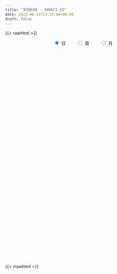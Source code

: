 ```yaml
---
title: "天阳科技 - 300872.SZ"
date: 2022-06-21T17:35:06+08:00
draft: false
---
```

{{< rawhtml >}}
    <div style="text-align: center">
        <label style="padding: 1rem;"><input style="margin-right: .5rem" type="radio" name="period" value="D" checked onclick="period_change(this)">日</label>
        <label style="padding: 1rem;"><input style="margin-right: .5rem" type="radio" name="period" value="W" onclick="period_change(this)">周</label>
        <label style="padding: 1rem;"><input style="margin-right: .5rem" type="radio" name="period" value="M" onclick="period_change(this)">月</label>
    </div>
    <div id="chart" style="height: 700px;"></div> 
    <script type="text/javascript">
        const D_v = [337942.56,335380.04,216283.7,198959.93,164599.02,160924.85,134610.54,100389.32,98686.9,88439.25,86651.36,85072.59,82890.24,101132.36,88492.05,89665.77,126403.32,208729.97,235064.06,156307.49,103666.28,85701.08,107928.19,147521.99,101050.12,87356.58,57408.36,54556.98,60740.74,152224.44,182907.57,177991.22,186211.7,131283.58,90125.43,138400.95,151630.38,200132.51,159627.87,94405.53,91688.31,97310.82,97468.03,100612.41,57926.89,46166.04,54892.51,70427.28,60078.79,96357.48,80187.1,60804.6,69588.84,33508.66,32862.52,37812.89,32261.29,36555.73,43830.42,41422.56,40938.6,37478.74,27200.36,33815.44,49823.61,49830.65,41641.66,35555.84,24935.1,29008.13,31383.78,42054.47,28152.39,31162.04,19473.79,16703.76,27844.1,32436.55,20865.41,19971.52,32731.73,30852.94,27247.31,20516.5,32440.71,32213.43,23415.31,28088.53,29751.3,28853.28,32647.11,41049.0,27983.21,32016.0,23388.36,32807.83,50345.0,61296.75,40777.84,41723.53,25661.01,29515.0,30780.61,26140.74,34333.6,25165.12,22654.11,24062.3,38814.29,36746.84,22643.31,25156.53,18420.72,26686.45,20611.31,18864.14,27782.57,20983.52,26593.84,21353.19,19050.18,39243.36,23099.86,24381.17,20572.78,20751.34,33672.27,27387.65,34920.15,36004.38,18547.27,19976.9,38058.34,21450.25,17389.94,24492.28,25336.44,41357.79,35375.52,86320.75,55701.71,106434.05,89545.83,89295.89,66168.71,67942.36,60160.11,72611.51,54358.66,51217.32,48054.41,25301.02,47279.9,75793.06,64687.59,83987.25,87781.67,62813.32,56616.05,62201.23,112273.6,69206.57,57007.09,60982.62,58362.07,33732.28,29317.89,27315.46,47279.62,46164.42,56095.42,42672.45,41001.07,42888.05,140196.91,153132.01,106808.73,78593.39,137877.74,130730.7,98816.12,79623.98,68862.73,47226.4,55106.06,74213.62,60495.04,45204.85,35535.26,56050.11,70309.32,61377.16,75995.65,88778.49,48667.18,61495.92,26940.2,37124.75,33481.3,34930.37,40334.43,34612.4,27694.77,30635.82,34765.05,28267.87,31907.02,25673.71,17420.42,21211.86,20348.99,84325.35,46590.44,36634.56,69292.33,57120.2,37726.22,30604.68,32878.07,27038.4,39878.36,30532.59,31203.62,27283.51,25262.89,21849.96,17380.63,19005.65,21126.25,23547.68,24605.88,19464.31,17217.46,25697.75,20864.31,15722.01,26575.85,26296.81,16015.26,28841.13,43653.41,28424.62,21362.34,16614.64,57107.54,21440.45,20209.34,27729.0,31008.07,23801.86,39433.93,31139.68,31120.74,29655.32,42847.72,33459.02,26253.15,29084.67,22417.65,26838.25,17752.83,16009.01,15346.97,21531.0,18411.78,16958.79,18158.88,12815.71,13514.0,13710.22,15489.29,13164.38,17758.82,18991.4,12081.87,21403.85,17150.86,15607.18,35251.68,18896.71,16803.62,18244.81,16166.0,25257.88,15022.37,14694.01,20216.64,19601.21,15158.13,17998.25,37369.68,27079.11,29440.77,42960.39,43937.09,28098.5,30293.86,26928.44,21098.17,25200.75,19956.75,105503.03,62902.5,43279.33,38936.83,127049.06,79248.93,81248.12,70571.15,51956.96,51716.64,40738.53,36537.66,34059.05,39222.34,37678.7,34036.59,131358.37,92936.59,61515.36,121863.44,132206.36,85052.86,67514.22,86291.35,76350.91,53231.26,64940.41,45313.06,52183.56,54702.01,150098.27,165570.73,145984.22,151955.49,115581.27,85475.16,76970.41,98973.26,129455.07,195478.49,191932.92,109446.8,113760.71,81194.38,98921.53,104367.92,63936.18,76724.6,54680.45,46198.98,53387.86,168824.23,114386.81,174445.54,99400.38,86443.92,78287.32,102659.88,112489.87,137740.15,104872.72,87534.12,149067.47,61636.57,168214.21,200604.26,119821.9,142705.13,108592.33,140639.53,158763.45,136815.51,117971.05,113731.6,89436.63,80679.55,81163.5,92495.37,64852.79,55602.05,72055.36,50403.92,68918.99,51670.68,38291.25,47641.0,37845.92,68111.51,40637.22,48443.41,52010.21,39390.83,42589.48,29292.55,36808.52,23777.16,43038.39,26298.37,21504.14,26875.94,34534.42,28733.53,53104.45,36918.65,42822.75,33316.29,39548.9,34878.67,34664.52,25026.39,31993.7,41940.84,25441.59,20803.16,28726.89,25742.1,34448.55,26893.07,31866.98,30258.61,44870.76,85626.76,50452.83,40796.17,31190.14,52739.11,62115.91,86453.3,71524.36,77446.03,62548.14,54216.61,50541.56,49478.07,80224.69,115046.01,75895.33,54086.58,45971.16,83831.38]
const D_histogram = [0.0,0.3554643875,-0.1501958718,-1.1610843841,-2.2326139206,-2.5922995562,-2.8984190562,-2.9811086877,-3.0102685549,-2.8034816856,-2.5100561012,-2.0564780055,-1.8311252719,-1.9300436771,-1.6654963187,-1.2029911435,-0.6953491667,0.1167764663,0.5472208216,0.9813807499,1.1944004468,1.1509018141,1.33812005,1.4413793101,1.3914190588,1.0610765878,0.8187835523,0.5818866445,0.6147348702,1.2455766404,1.5152407181,1.7828047846,1.9211966996,1.792132085,1.5944767203,1.6560330716,1.6981965859,1.5006769375,1.2268710333,0.9787105865,0.8071802945,0.7138068323,0.4008251898,-0.1466282405,-0.4131510374,-0.5122912711,-0.6226845611,-0.5236028889,-0.4676201589,-0.1897164984,-0.0063856284,-0.0846564491,-0.3187690466,-0.4129229656,-0.4466618427,-0.4965447824,-0.4774949922,-0.369839275,-0.3875843835,-0.3366104154,-0.2489368344,-0.2865171838,-0.3023401899,-0.3381072673,-0.2631139334,-0.1086279948,-0.0072567735,0.0274458925,0.0395401029,-0.0092090651,-0.0916026526,-0.1024875455,-0.1456055299,-0.2235651804,-0.2421853916,-0.2067684609,-0.2511865316,-0.1449079032,-0.0885390373,-0.048975025,-0.1093365559,-0.1650983661,-0.2695609326,-0.2682696713,-0.2173809778,-0.1171561366,-0.0535365935,0.0783765794,0.2319612479,0.3260935008,0.2713470081,0.0853325206,-0.0285354093,-0.1498613423,-0.1906644105,-0.2907428684,-0.1674325735,0.1064035397,0.250028749,0.3996678451,0.4696544098,0.4690226461,0.3911839711,0.2579315181,0.2348285488,0.2616575402,0.1831248561,0.1666973938,0.2777458752,0.2395157777,0.1487458906,0.1181709193,0.0341227978,-0.1384635171,-0.1791297281,-0.2124284607,-0.0940135617,0.0350035472,0.0987288285,0.1294520292,0.1701315654,0.1168902614,0.0787815583,0.1323860948,0.1644199201,0.1949195152,0.2122035582,0.2504471149,0.26670507,0.1834834162,0.1273699609,0.1004713071,0.0069111561,-0.0916334721,-0.120280827,-0.0861112698,-0.0499021406,0.0323878422,0.1104548673,0.2510921263,0.3317432094,0.5089346536,0.6876856681,0.7033139996,0.652568534,0.6009610354,0.4588896104,0.4732880964,0.4333156929,0.424828315,0.3040874065,0.195843894,0.136399335,0.1786312153,0.1932643636,0.1313175048,0.1781204086,0.1581235347,0.0892876082,0.1164133893,0.2466711665,0.2267721319,0.1049877012,-0.0936569682,-0.3592055265,-0.5396298617,-0.6560119156,-0.6627542509,-0.5727472971,-0.4223217865,-0.3819871289,-0.3889247098,-0.4472158553,-0.3727988939,0.1123210606,0.3901093753,0.6092869971,0.6518530795,0.7925182018,0.9637916886,1.0065049894,0.9468753566,0.7959871471,0.6501549675,0.5168456217,0.2995546205,0.0588406748,-0.1387592643,-0.2941941672,-0.3888550942,-0.3719287853,-0.4650671747,-0.3353464005,-0.3004449116,-0.3490934916,-0.5386611785,-0.6228705438,-0.603938657,-0.5352920133,-0.5004049653,-0.4037649509,-0.4225366507,-0.3923600557,-0.298367895,-0.3115761246,-0.2642139655,-0.3396740485,-0.3999566061,-0.3892185939,-0.3802289555,-0.3540708511,-0.0918016068,0.0094423894,0.1007946535,0.2696349561,0.3122900706,0.3054539385,0.2359891665,0.2516271288,0.2247624167,0.2480968854,0.1926165051,0.0614879169,-0.0930908994,-0.1953401636,-0.3100391143,-0.3249900281,-0.2835544549,-0.2025591774,-0.1567124209,-0.1036716045,-0.1131217299,-0.1539668055,-0.0779804457,-0.0372329716,-0.0136037939,0.050418777,0.0284362087,0.0263869728,-0.0748020651,-0.0360966201,-0.0654553251,-0.1485506357,-0.1546951173,-0.1215062742,-0.0734232382,-0.0234634695,-0.0406250905,-0.0165400785,-0.0131378953,0.051818954,0.0969506334,0.1277076097,0.1603149303,0.2003035875,0.2391750363,0.2122220961,0.1953568792,0.1399427551,0.0929471669,0.0483744819,0.0100994507,-0.0133104384,-0.0842196963,-0.1024957776,-0.1076505616,-0.132145363,-0.1359062134,-0.145947993,-0.1220532407,-0.0536114338,0.0035480709,-0.0106333926,0.034622274,0.0668174463,0.0909010692,0.0612057735,0.0649522635,0.1014403364,0.0944030971,0.1023584335,0.098638846,0.081190045,-0.0009320354,-0.0854596131,-0.1024132144,-0.0650415974,-0.0822228477,-0.0833691052,-0.0512404771,0.034000118,0.1084173677,0.1789225167,0.2447863697,0.312026835,0.3433470971,0.3707886833,0.3284215379,0.3133333021,0.2439439752,0.2080571223,0.0567298611,-0.0244944146,-0.1014999468,-0.1199008483,0.0509162444,0.1315116598,0.2027254968,0.2555676466,0.2080265461,0.1895681234,0.1215888164,0.0915894344,0.0810154101,0.0868155408,0.0257955555,-0.0063192852,0.0949764164,0.0995043038,0.0646138559,0.0960432353,0.1486669933,0.1578706729,0.1696496761,0.2145857099,0.1185532398,0.0097660234,-0.0375174103,-0.1189921222,-0.1343920559,-0.1066258253,0.054197266,0.1443594078,0.2770745984,0.2559266881,0.3130878888,0.237570366,0.2016487035,0.1836721374,0.2514954356,0.4251273523,0.3901637331,0.304533965,0.1437173246,-0.0369769786,-0.0827274898,-0.3297668169,-0.4595246694,-0.7006526397,-0.7905787559,-0.8283581157,-0.7517268968,-0.3325495401,-0.1232145578,0.0849394719,0.1395727173,0.1624467533,0.168312625,0.1704851112,0.2259997437,0.2981212229,0.242174252,0.1593914574,-0.0708904568,-0.2020609941,-0.0448791394,0.1151439787,0.1553395679,0.2302875022,0.1834412598,0.172699003,0.0954108065,-0.064425346,-0.1194182645,-0.0902262376,-0.227211602,-0.4287460436,-0.4798689935,-0.4763392778,-0.5053004136,-0.5162184216,-0.4368590671,-0.4100173911,-0.4899556643,-0.5243006614,-0.4843154328,-0.516158199,-0.4804092997,-0.3558492492,-0.3115307151,-0.2080764831,-0.2480047102,-0.2960100253,-0.4097043818,-0.4198313577,-0.4841719372,-0.477184279,-0.4879476556,-0.4622119534,-0.4094277329,-0.3593928385,-0.3856370879,-0.4070209606,-0.5241416913,-0.6052275898,-0.5304621332,-0.4794232194,-0.3554937555,-0.2049659613,-0.0905011471,0.0415146435,0.161561524,0.2425563474,0.3178879161,0.3652128545,0.4069867736,0.4204659525,0.4451780872,0.4420737107,0.4653620096,0.4971676712,0.4013233654,0.472725452,0.4775697824,0.4533944608,0.4444493012,-0.2523828465,-0.6591395515,-0.8478557083,-0.8829776131,-0.8652010547,-0.7934451969,-0.6910856519,-0.5631242149,-0.4213496007,-0.2914287594,-0.1501951844,-0.0268013251,0.0694308719,0.1555611237,0.2394244995]
const D_fast = [0.0,0.4443304843,-0.0988787429,-1.4000383512,-3.0297213679,-4.0374818925,-5.0682061566,-5.89617296,-6.6778999659,-7.171983518,-7.5060719589,-7.5666133646,-7.799041949,-8.3804712735,-8.5322979947,-8.3705406054,-8.0367359203,-7.1954161708,-6.62816661,-5.9486614943,-5.4370416857,-5.1928148649,-4.6710666165,-4.2074625288,-3.9095680154,-3.9746413394,-4.0122384869,-4.1036637336,-3.9171317903,-2.97489586,-2.3264216027,-1.6131563402,-0.9944652503,-0.6754968436,-0.4745330283,0.0010315909,0.4677442517,0.6453938377,0.6783056919,0.6748228916,0.7050876733,0.7901659191,0.5773905742,-0.0067199163,-0.3765304725,-0.603743524,-0.8698079543,-0.9016270043,-0.962549314,-0.7320747782,-0.5503403153,-0.6497752482,-0.9635801073,-1.1609647678,-1.3063691056,-1.4803882409,-1.5807121988,-1.5655163003,-1.6801575046,-1.7133361404,-1.687896768,-1.7971064133,-1.888514467,-2.0088083612,-1.9995935107,-1.8722645707,-1.7727075428,-1.7311434037,-1.7091641676,-1.7602156018,-1.8655098525,-1.9020166318,-1.9815359987,-2.1153869442,-2.1945535034,-2.2108286879,-2.3180433915,-2.2479917389,-2.2137576323,-2.1864373763,-2.2741330461,-2.3711694478,-2.5430222475,-2.608798404,-2.612254955,-2.541319148,-2.4910837533,-2.3395764354,-2.128001455,-1.9523458269,-1.9392555676,-2.1039369249,-2.2249387071,-2.3837299757,-2.4721991466,-2.6449633215,-2.56351117,-2.2630741718,-2.0569417753,-1.8073857179,-1.6199855508,-1.5033616529,-1.4834043352,-1.5521739086,-1.5165697407,-1.4243263643,-1.4570778344,-1.4318309482,-1.2513459981,-1.2296971511,-1.2832805656,-1.284312807,-1.3598302291,-1.5670324232,-1.6524810663,-1.7388869141,-1.6439754055,-1.5062074098,-1.4177999213,-1.3547137133,-1.2715012858,-1.2955200245,-1.313933338,-1.2272322778,-1.1540934725,-1.0748639986,-1.004529066,-0.9036737306,-0.820739508,-0.8580903078,-0.8823612728,-0.8841420998,-0.9759744618,-1.097427458,-1.1561450196,-1.14350328,-1.1197696859,-1.0293827425,-0.9237020006,-0.72029171,-0.5567048246,-0.252279717,0.0983927146,0.2898495459,0.4022462139,0.5008789741,0.4735299517,0.6062504618,0.6746069816,0.7723266824,0.7276076255,0.6683250865,0.6429803613,0.7298700454,0.7928192846,0.7637018021,0.855034808,0.8745688177,0.8280547932,0.8842839217,1.0762094905,1.1130034889,1.0174659835,0.7954070721,0.4400571321,0.1247253315,-0.1556597013,-0.3280905993,-0.3812704698,-0.3364254058,-0.3915875304,-0.4957562888,-0.6658513981,-0.6846341601,-0.1714339405,0.203881718,0.575381089,0.7809104414,1.1197051141,1.5319265231,1.8262660712,2.0033552775,2.0514638549,2.0681704171,2.0640724768,1.9216701306,1.6956663537,1.4633765985,1.2343931538,1.0425184532,0.9664625659,0.7570573827,0.8029415568,0.7627318179,0.626809865,0.3025768834,0.0626498822,-0.0694028953,-0.1345792549,-0.2247934482,-0.2290946715,-0.353500534,-0.4214139529,-0.402013766,-0.4931160267,-0.5118073589,-0.6721859542,-0.8324576632,-0.9190242995,-1.0050919,-1.0674515083,-0.8281326658,-0.7245280722,-0.6079771447,-0.371728103,-0.2510004709,-0.1814731185,-0.1919405988,-0.1133958544,-0.0840699622,0.0012887278,-0.0060375262,-0.1217941352,-0.2996456763,-0.4507299815,-0.6429387108,-0.7391371316,-0.7685901721,-0.738234689,-0.7315660377,-0.7044431224,-0.7421736803,-0.8215104572,-0.7650192089,-0.7335799777,-0.7133517484,-0.6367244833,-0.6515979994,-0.6470504922,-0.7669400464,-0.7372587564,-0.7829812927,-0.9032142622,-0.9480325231,-0.9452202486,-0.9154930222,-0.8713991209,-0.8987170145,-0.8787670221,-0.8786493127,-0.8007377249,-0.7313683872,-0.6686845085,-0.5959984552,-0.5059339012,-0.4072686934,-0.3811661095,-0.3491921067,-0.369620542,-0.3933793384,-0.4258584029,-0.4616085714,-0.4883460701,-0.5803102521,-0.6242102778,-0.6562777022,-0.7138088444,-0.7515462481,-0.798075026,-0.8046935839,-0.7496546354,-0.691608113,-0.7084479246,-0.6545366896,-0.6056371557,-0.5588282655,-0.5732221178,-0.5532375619,-0.491389405,-0.4748258699,-0.4412809252,-0.4203408012,-0.417492091,-0.4998471802,-0.6057396612,-0.6482965661,-0.6271853484,-0.6649223106,-0.6869108444,-0.6675923356,-0.573851711,-0.4723301194,-0.3570943412,-0.2300338957,-0.0847867217,0.0323703147,0.1525090717,0.1922473108,0.2554924005,0.2470890674,0.2632164951,0.1260716992,0.0387238198,-0.0636566991,-0.1120328127,0.0715133412,0.1849866715,0.3068818827,0.4236159442,0.4280814801,0.4570150883,0.4194329854,0.412330962,0.4220107902,0.4495148061,0.3949437097,0.3612490478,0.4862888534,0.5156928167,0.4969558328,0.5523960211,0.6421865274,0.6908578753,0.7450492974,0.8436317587,0.7772375986,0.670891888,0.6142291018,0.5030063593,0.4540084116,0.4551181858,0.6294905937,0.7557425874,0.9577264276,1.0005601893,1.1359933623,1.119868431,1.1343589443,1.1623004126,1.2929975697,1.5729113244,1.6354886386,1.6259923617,1.5011050524,1.3111665046,1.244734121,0.9152530897,0.6706140698,0.2543229395,-0.0332478656,-0.2781167543,-0.3894172597,-0.053377288,0.1251540549,0.3545429526,0.4440693773,0.5075551017,0.5554991296,0.6002928936,0.7123074621,0.8589592469,0.863555839,0.8206209088,0.5726163804,0.3909305946,0.5368926645,0.7257017772,0.8047322583,0.9372520682,0.9362661408,0.9686986347,0.9152631398,0.7393206508,0.6544731662,0.6611086337,0.4673203688,0.1585994163,-0.012490782,-0.1280458857,-0.283332125,-0.4233047383,-0.4531601507,-0.5288228224,-0.7312500117,-0.8966701741,-0.9777638037,-1.1386461197,-1.2229995453,-1.1874018071,-1.2209659517,-1.1695308405,-1.2714602452,-1.3934680666,-1.6095885185,-1.7246733339,-1.9100568977,-2.0223653093,-2.1551155997,-2.244932886,-2.2945055987,-2.3343189138,-2.4569724352,-2.5801115481,-2.8282677016,-3.0606604976,-3.1185105742,-3.1873274654,-3.1522714403,-3.0529851364,-2.961145609,-2.8187511576,-2.6583138961,-2.5166799858,-2.3618764381,-2.223248286,-2.0797276736,-1.9611320066,-1.82512535,-1.7177112989,-1.5780824975,-1.4219849182,-1.4174983826,-1.227914933,-1.103678157,-1.0145048634,-0.9123376977,-1.672265557,-2.2438071499,-2.6444872337,-2.9003535418,-3.0988772471,-3.2254826885,-3.2958945565,-3.3087141732,-3.2722769592,-3.2152133077,-3.1115285288,-2.9948350009,-2.8812450858,-2.7562245531,-2.6125050525]
const D_slow = [0.0,0.0888660969,0.0513171289,-0.2389539671,-0.7971074473,-1.4451823363,-2.1697871003,-2.9150642723,-3.667631411,-4.3685018324,-4.9960158577,-5.5101353591,-5.9679166771,-6.4504275963,-6.866801676,-7.1675494619,-7.3413867536,-7.312192637,-7.1753874316,-6.9300422442,-6.6314421325,-6.3437166789,-6.0091866665,-5.6488418389,-5.3009870742,-5.0357179273,-4.8310220392,-4.6855503781,-4.5318666605,-4.2204725004,-3.8416623209,-3.3959611247,-2.9156619498,-2.4676289286,-2.0690097485,-1.6550014806,-1.2304523342,-0.8552830998,-0.5485653415,-0.3038876948,-0.1020926212,0.0763590869,0.1765653843,0.1399083242,0.0366205648,-0.0914522529,-0.2471233932,-0.3780241154,-0.4949291551,-0.5423582797,-0.5439546869,-0.5651187991,-0.6448110608,-0.7480418022,-0.8597072629,-0.9838434585,-1.1032172065,-1.1956770253,-1.2925731211,-1.376725725,-1.4389599336,-1.5105892295,-1.586174277,-1.6707010939,-1.7364795772,-1.7636365759,-1.7654507693,-1.7585892962,-1.7487042705,-1.7510065367,-1.7739071999,-1.7995290863,-1.8359304687,-1.8918217638,-1.9523681117,-2.004060227,-2.0668568599,-2.1030838357,-2.125218595,-2.1374623513,-2.1647964902,-2.2060710818,-2.2734613149,-2.3405287327,-2.3948739772,-2.4241630113,-2.4375471597,-2.4179530149,-2.3599627029,-2.2784393277,-2.2106025757,-2.1892694455,-2.1964032978,-2.2338686334,-2.2815347361,-2.3542204531,-2.3960785965,-2.3694777116,-2.3069705243,-2.207053563,-2.0896399606,-1.9723842991,-1.8745883063,-1.8101054268,-1.7513982896,-1.6859839045,-1.6402026905,-1.598528342,-1.5290918732,-1.4692129288,-1.4320264562,-1.4024837263,-1.3939530269,-1.4285689062,-1.4733513382,-1.5264584534,-1.5499618438,-1.541210957,-1.5165287498,-1.4841657425,-1.4416328512,-1.4124102858,-1.3927148963,-1.3596183726,-1.3185133926,-1.2697835138,-1.2167326242,-1.1541208455,-1.087444578,-1.041573724,-1.0097312337,-0.9846134069,-0.9828856179,-1.0057939859,-1.0358641927,-1.0573920101,-1.0698675453,-1.0617705847,-1.0341568679,-0.9713838363,-0.888448034,-0.7612143706,-0.5892929535,-0.4134644536,-0.2503223201,-0.1000820613,0.0146403413,0.1329623654,0.2412912886,0.3474983674,0.423520219,0.4724811925,0.5065810263,0.5512388301,0.599554921,0.6323842972,0.6769143994,0.716445283,0.7387671851,0.7678705324,0.829538324,0.886231357,0.9124782823,0.8890640403,0.7992626586,0.6643551932,0.5003522143,0.3346636516,0.1914768273,0.0858963807,-0.0096004015,-0.106831579,-0.2186355428,-0.3118352663,-0.2837550011,-0.1862276573,-0.033905908,0.1290573619,0.3271869123,0.5681348345,0.8197610818,1.056479921,1.2554767077,1.4180154496,1.547226855,1.6221155102,1.6368256789,1.6021358628,1.528587321,1.4313735474,1.3383913511,1.2221245574,1.1382879573,1.0631767294,0.9759033565,0.8412380619,0.685520426,0.5345357617,0.4007127584,0.2756115171,0.1746702794,0.0690361167,-0.0290538972,-0.103645871,-0.1815399021,-0.2475933935,-0.3325119056,-0.4325010571,-0.5298057056,-0.6248629445,-0.7133806572,-0.736331059,-0.7339704616,-0.7087717982,-0.6413630592,-0.5632905415,-0.4869270569,-0.4279297653,-0.3650229831,-0.3088323789,-0.2468081576,-0.1986540313,-0.1832820521,-0.2065547769,-0.2553898178,-0.3328995964,-0.4141471035,-0.4850357172,-0.5356755115,-0.5748536168,-0.6007715179,-0.6290519504,-0.6675436518,-0.6870387632,-0.6963470061,-0.6997479545,-0.6871432603,-0.6800342081,-0.6734374649,-0.6921379812,-0.7011621363,-0.7175259675,-0.7546636265,-0.7933374058,-0.8237139744,-0.8420697839,-0.8479356513,-0.8580919239,-0.8622269436,-0.8655114174,-0.8525566789,-0.8283190206,-0.7963921181,-0.7563133856,-0.7062374887,-0.6464437296,-0.5933882056,-0.5445489858,-0.509563297,-0.4863265053,-0.4742328848,-0.4717080222,-0.4750356318,-0.4960905558,-0.5217145002,-0.5486271406,-0.5816634814,-0.6156400347,-0.652127033,-0.6826403432,-0.6960432016,-0.6951561839,-0.697814532,-0.6891589636,-0.672454602,-0.6497293347,-0.6344278913,-0.6181898254,-0.5928297413,-0.5692289671,-0.5436393587,-0.5189796472,-0.498682136,-0.4989151448,-0.5202800481,-0.5458833517,-0.562143751,-0.5826994629,-0.6035417392,-0.6163518585,-0.607851829,-0.5807474871,-0.5360168579,-0.4748202655,-0.3968135567,-0.3109767824,-0.2182796116,-0.1361742271,-0.0578409016,0.0031450922,0.0551593728,0.0693418381,0.0632182344,0.0378432477,0.0078680356,0.0205970967,0.0534750117,0.1041563859,0.1680482976,0.2200549341,0.2674469649,0.297844169,0.3207415276,0.3409953801,0.3626992653,0.3691481542,0.3675683329,0.391312437,0.416188513,0.4323419769,0.4563527858,0.4935195341,0.5329872023,0.5753996213,0.6290460488,0.6586843588,0.6611258646,0.651746512,0.6219984815,0.5884004675,0.5617440112,0.5752933277,0.6113831796,0.6806518292,0.7446335012,0.8229054735,0.882298065,0.9327102408,0.9786282752,1.0415021341,1.1477839722,1.2453249054,1.3214583967,1.3573877278,1.3481434832,1.3274616108,1.2450199065,1.1301387392,0.9549755793,0.7573308903,0.5502413614,0.3623096371,0.2791722521,0.2483686127,0.2696034807,0.30449666,0.3451083483,0.3871865046,0.4298077824,0.4863077183,0.560838024,0.621381587,0.6612294514,0.6435068372,0.5929915887,0.5817718038,0.6105577985,0.6493926905,0.706964566,0.752824881,0.7959996317,0.8198523333,0.8037459968,0.7738914307,0.7513348713,0.6945319708,0.5873454599,0.4673782115,0.3482933921,0.2219682887,0.0929136833,-0.0163010835,-0.1188054313,-0.2412943474,-0.3723695127,-0.4934483709,-0.6224879207,-0.7425902456,-0.8315525579,-0.9094352367,-0.9614543574,-1.023455535,-1.0974580413,-1.1998841368,-1.3048419762,-1.4258849605,-1.5451810303,-1.6671679442,-1.7827209325,-1.8850778657,-1.9749260754,-2.0713353473,-2.1730905875,-2.3041260103,-2.4554329078,-2.5880484411,-2.7079042459,-2.7967776848,-2.8480191751,-2.8706444619,-2.860265801,-2.81987542,-2.7592363332,-2.6797643542,-2.5884611405,-2.4867144471,-2.381597959,-2.2703034372,-2.1597850096,-2.0434445071,-1.9191525894,-1.818821748,-1.700640385,-1.5812479394,-1.4678993242,-1.3567869989,-1.4198827105,-1.5846675984,-1.7966315255,-2.0173759287,-2.2336761924,-2.4320374916,-2.6048089046,-2.7455899583,-2.8509273585,-2.9237845484,-2.9613333445,-2.9680336757,-2.9506759578,-2.9117856768,-2.851929552]
const D_data = [['2020-08-24', 46.69, 76.53, 46.69, 98.0],['2020-08-25', 66.15, 82.1, 66.1, 90.77],['2020-08-26', 78.5, 70.99, 69.98, 82.0],['2020-08-27', 73.01, 60.0, 58.97, 74.0],['2020-08-28', 58.0, 52.15, 52.01, 58.85],['2020-08-31', 53.8, 55.09, 53.24, 56.88],['2020-09-01', 52.5, 51.49, 50.75, 53.94],['2020-09-02', 51.55, 50.51, 49.44, 52.19],['2020-09-03', 50.85, 48.0, 47.91, 51.27],['2020-09-04', 46.8, 48.53, 46.08, 49.75],['2020-09-07', 47.99, 48.17, 47.11, 49.52],['2020-09-08', 48.4, 49.62, 47.5, 49.78],['2020-09-09', 48.62, 46.22, 46.21, 49.39],['2020-09-10', 46.86, 40.1, 40.1, 47.25],['2020-09-11', 39.0, 42.71, 38.99, 43.97],['2020-09-14', 42.73, 45.01, 42.73, 45.54],['2020-09-15', 44.78, 46.41, 44.0, 49.3],['2020-09-16', 45.49, 52.53, 44.3, 55.5],['2020-09-17', 51.06, 50.35, 49.61, 57.01],['2020-09-18', 49.0, 52.35, 48.18, 54.0],['2020-09-21', 53.53, 51.24, 50.52, 54.58],['2020-09-22', 49.2, 48.5, 48.38, 50.43],['2020-09-23', 48.9, 51.9, 48.7, 52.25],['2020-09-24', 50.99, 51.92, 50.63, 54.77],['2020-09-25', 51.44, 50.5, 50.03, 54.28],['2020-09-28', 50.7, 46.2, 46.05, 50.75],['2020-09-29', 46.91, 45.8, 45.42, 47.4],['2020-09-30', 46.1, 44.45, 44.28, 46.49],['2020-10-09', 45.46, 47.1, 45.1, 47.88],['2020-10-12', 48.5, 56.52, 48.5, 56.52],['2020-10-13', 57.01, 54.97, 53.58, 58.47],['2020-10-14', 53.85, 57.21, 53.6, 57.99],['2020-10-15', 56.0, 57.73, 54.51, 61.08],['2020-10-16', 55.8, 55.51, 55.0, 59.61],['2020-10-19', 55.1, 54.8, 53.7, 56.88],['2020-10-20', 54.68, 58.72, 54.13, 59.58],['2020-10-21', 58.73, 59.9, 57.58, 61.17],['2020-10-22', 59.92, 57.61, 57.61, 67.0],['2020-10-23', 56.4, 56.37, 54.5, 59.9],['2020-10-26', 57.22, 56.1, 54.82, 57.42],['2020-10-27', 55.5, 56.61, 54.36, 56.96],['2020-10-28', 56.0, 57.48, 55.3, 57.94],['2020-10-29', 55.95, 54.09, 53.82, 56.06],['2020-10-30', 53.9, 48.94, 48.9, 54.23],['2020-11-02', 49.0, 50.04, 48.51, 50.57],['2020-11-03', 50.03, 50.77, 49.95, 51.5],['2020-11-04', 51.59, 49.58, 49.12, 52.27],['2020-11-05', 50.3, 51.67, 50.2, 51.99],['2020-11-06', 51.74, 51.09, 49.9, 52.2],['2020-11-09', 51.47, 54.44, 50.8, 54.88],['2020-11-10', 54.05, 54.35, 53.01, 55.65],['2020-11-11', 53.8, 51.24, 51.14, 54.88],['2020-11-12', 51.37, 48.19, 48.04, 51.95],['2020-11-13', 48.03, 48.66, 47.35, 49.0],['2020-11-16', 48.68, 48.61, 47.97, 49.36],['2020-11-17', 48.78, 47.67, 47.39, 49.12],['2020-11-18', 47.69, 47.91, 47.38, 48.49],['2020-11-19', 47.63, 48.86, 47.43, 48.88],['2020-11-20', 49.0, 47.05, 47.04, 49.0],['2020-11-23', 47.05, 47.52, 45.7, 47.75],['2020-11-24', 47.55, 47.92, 47.55, 49.38],['2020-11-25', 47.71, 46.06, 46.05, 48.28],['2020-11-26', 46.1, 45.73, 45.5, 46.48],['2020-11-27', 45.99, 44.85, 44.02, 46.1],['2020-11-30', 45.19, 45.86, 44.8, 47.63],['2020-12-01', 45.72, 47.08, 45.71, 47.49],['2020-12-02', 47.49, 46.81, 46.6, 48.1],['2020-12-03', 46.19, 46.1, 45.52, 46.94],['2020-12-04', 46.18, 45.72, 45.5, 46.48],['2020-12-07', 45.64, 44.62, 44.62, 46.07],['2020-12-08', 44.72, 43.55, 43.46, 44.97],['2020-12-09', 43.63, 43.86, 42.24, 44.38],['2020-12-10', 43.4, 42.95, 42.65, 44.19],['2020-12-11', 43.2, 41.77, 41.0, 43.33],['2020-12-14', 41.95, 41.79, 41.4, 42.39],['2020-12-15', 41.79, 42.05, 41.7, 42.18],['2020-12-16', 42.18, 40.55, 40.2, 42.29],['2020-12-17', 40.6, 42.15, 39.87, 42.18],['2020-12-18', 41.9, 41.57, 41.34, 42.3],['2020-12-21', 41.26, 41.26, 41.08, 41.96],['2020-12-22', 41.08, 39.58, 39.47, 41.8],['2020-12-23', 39.9, 38.9, 38.51, 39.9],['2020-12-24', 38.93, 37.36, 37.32, 39.2],['2020-12-25', 37.36, 37.86, 37.35, 38.39],['2020-12-28', 37.46, 38.09, 36.66, 39.18],['2020-12-29', 37.81, 38.64, 37.58, 39.35],['2020-12-30', 38.49, 38.21, 37.8, 38.91],['2020-12-31', 38.44, 39.26, 38.28, 39.83],['2021-01-04', 39.26, 40.09, 39.0, 40.49],['2021-01-05', 39.74, 39.91, 39.39, 40.46],['2021-01-06', 39.62, 38.07, 37.83, 40.23],['2021-01-07', 38.3, 35.6, 35.29, 38.37],['2021-01-08', 35.64, 35.4, 34.6, 36.54],['2021-01-11', 35.67, 34.28, 33.9, 35.79],['2021-01-12', 34.26, 34.39, 33.95, 35.0],['2021-01-13', 34.1, 32.74, 32.44, 34.31],['2021-01-14', 32.74, 35.08, 32.72, 35.94],['2021-01-15', 35.0, 37.68, 34.68, 39.0],['2021-01-18', 37.28, 36.99, 36.6, 38.29],['2021-01-19', 37.17, 37.8, 36.5, 38.99],['2021-01-20', 37.41, 37.44, 37.13, 38.12],['2021-01-21', 37.41, 36.83, 36.83, 38.44],['2021-01-22', 36.56, 35.72, 35.71, 37.5],['2021-01-25', 35.72, 34.45, 34.31, 36.25],['2021-01-26', 34.51, 35.35, 34.45, 36.69],['2021-01-27', 35.0, 35.94, 34.53, 36.2],['2021-01-28', 35.5, 34.42, 34.39, 36.2],['2021-01-29', 34.72, 34.85, 33.4, 35.02],['2021-02-01', 34.8, 36.66, 34.56, 36.66],['2021-02-02', 36.38, 34.98, 34.8, 36.85],['2021-02-03', 34.99, 33.92, 33.9, 35.59],['2021-02-04', 33.43, 34.25, 32.69, 34.55],['2021-02-05', 34.15, 33.13, 33.13, 34.77],['2021-02-08', 33.13, 31.08, 31.07, 33.29],['2021-02-09', 31.36, 31.82, 31.35, 32.8],['2021-02-10', 31.7, 31.34, 31.21, 32.32],['2021-02-18', 31.99, 33.13, 31.99, 33.5],['2021-02-19', 32.99, 33.69, 32.71, 33.69],['2021-02-22', 33.63, 33.23, 33.21, 34.47],['2021-02-23', 33.2, 32.95, 32.5, 33.56],['2021-02-24', 32.82, 33.18, 32.81, 34.0],['2021-02-25', 32.2, 31.88, 31.59, 33.0],['2021-02-26', 31.02, 31.7, 31.02, 32.33],['2021-03-01', 31.67, 32.78, 31.67, 32.85],['2021-03-02', 32.96, 32.67, 32.31, 32.99],['2021-03-03', 32.62, 32.78, 32.32, 33.0],['2021-03-04', 32.63, 32.73, 32.51, 33.38],['2021-03-05', 32.63, 33.16, 32.42, 33.38],['2021-03-08', 33.37, 33.08, 33.08, 33.98],['2021-03-09', 32.86, 31.68, 31.18, 33.4],['2021-03-10', 32.2, 31.62, 31.32, 32.26],['2021-03-11', 31.47, 31.71, 31.14, 31.87],['2021-03-12', 31.75, 30.45, 30.02, 31.89],['2021-03-15', 30.39, 29.69, 29.51, 30.57],['2021-03-16', 29.8, 29.99, 29.63, 30.22],['2021-03-17', 29.77, 30.56, 29.77, 30.83],['2021-03-18', 30.55, 30.57, 30.28, 30.89],['2021-03-19', 30.22, 31.31, 30.12, 31.58],['2021-03-22', 31.61, 31.6, 31.27, 31.93],['2021-03-23', 31.54, 32.98, 31.26, 34.4],['2021-03-24', 32.27, 32.93, 32.2, 33.76],['2021-03-25', 32.48, 35.06, 32.48, 38.2],['2021-03-26', 34.6, 36.43, 34.52, 37.5],['2021-03-29', 36.47, 35.4, 35.2, 38.4],['2021-03-30', 34.77, 34.97, 34.5, 36.43],['2021-03-31', 35.05, 35.16, 34.9, 36.8],['2021-04-01', 34.77, 33.92, 33.4, 34.8],['2021-04-02', 34.44, 35.92, 34.15, 36.33],['2021-04-06', 36.01, 35.56, 35.33, 36.85],['2021-04-07', 35.47, 36.21, 34.7, 36.28],['2021-04-08', 35.75, 34.8, 34.76, 35.78],['2021-04-09', 34.39, 34.6, 34.24, 35.34],['2021-04-12', 34.87, 34.96, 34.68, 36.18],['2021-04-13', 34.91, 36.39, 34.38, 36.6],['2021-04-14', 36.55, 36.43, 35.47, 36.76],['2021-04-15', 36.28, 35.56, 35.55, 37.97],['2021-04-16', 34.68, 37.1, 34.68, 37.46],['2021-04-19', 36.57, 36.57, 36.15, 37.3],['2021-04-20', 36.5, 35.92, 35.8, 37.29],['2021-04-21', 35.96, 37.2, 35.62, 37.47],['2021-04-22', 36.99, 39.18, 36.8, 40.06],['2021-04-23', 38.66, 37.91, 37.54, 39.0],['2021-04-26', 37.62, 36.51, 36.21, 38.2],['2021-04-27', 36.22, 34.81, 34.01, 37.57],['2021-04-28', 34.49, 32.65, 32.48, 34.49],['2021-04-29', 32.8, 32.25, 32.22, 33.16],['2021-04-30', 32.4, 31.85, 31.62, 32.69],['2021-05-06', 31.93, 32.42, 31.87, 32.64],['2021-05-07', 32.3, 33.4, 32.13, 33.96],['2021-05-10', 34.0, 34.43, 33.51, 34.76],['2021-05-11', 33.9, 33.25, 33.13, 35.22],['2021-05-12', 32.55, 32.43, 31.9, 33.33],['2021-05-13', 32.43, 31.25, 31.1, 32.98],['2021-05-14', 31.24, 32.59, 31.11, 32.94],['2021-05-17', 32.52, 39.11, 32.43, 39.11],['2021-05-18', 39.98, 38.75, 37.35, 40.71],['2021-05-19', 38.86, 39.75, 38.2, 39.79],['2021-05-20', 39.0, 38.76, 38.0, 39.5],['2021-05-21', 39.36, 41.1, 38.92, 42.46],['2021-05-24', 41.29, 43.1, 41.29, 45.88],['2021-05-25', 43.1, 42.96, 42.5, 44.53],['2021-05-26', 43.5, 42.55, 42.55, 44.46],['2021-05-27', 43.01, 41.7, 41.23, 43.05],['2021-05-28', 41.87, 41.73, 40.88, 42.25],['2021-05-31', 41.49, 41.81, 41.33, 43.0],['2021-06-01', 41.51, 40.36, 39.77, 42.65],['2021-06-02', 40.01, 39.2, 38.88, 40.49],['2021-06-03', 39.29, 38.75, 38.74, 40.49],['2021-06-04', 38.75, 38.37, 38.31, 39.28],['2021-06-07', 38.44, 38.39, 38.11, 39.69],['2021-06-08', 38.99, 39.47, 37.82, 40.09],['2021-06-09', 39.88, 37.73, 37.41, 39.98],['2021-06-10', 37.76, 40.47, 37.56, 40.47],['2021-06-11', 40.46, 39.63, 39.12, 41.7],['2021-06-15', 39.63, 38.43, 38.03, 40.8],['2021-06-16', 38.19, 35.79, 35.38, 38.19],['2021-06-17', 35.79, 36.01, 35.45, 36.3],['2021-06-18', 36.0, 36.72, 35.4, 37.48],['2021-06-21', 36.5, 37.19, 36.19, 37.66],['2021-06-22', 37.13, 36.68, 36.49, 37.85],['2021-06-23', 36.69, 37.48, 35.55, 37.57],['2021-06-24', 37.36, 35.93, 35.91, 37.65],['2021-06-25', 36.38, 36.25, 35.46, 36.8],['2021-06-28', 36.89, 37.1, 36.42, 37.56],['2021-06-29', 37.09, 35.71, 35.69, 37.5],['2021-06-30', 36.34, 36.3, 35.73, 36.78],['2021-07-01', 36.22, 34.4, 34.38, 36.38],['2021-07-02', 34.55, 33.87, 33.45, 34.93],['2021-07-05', 33.84, 34.24, 33.65, 34.36],['2021-07-06', 34.24, 33.88, 33.5, 34.25],['2021-07-07', 33.73, 33.8, 33.5, 34.04],['2021-07-08', 34.66, 37.26, 34.11, 38.87],['2021-07-09', 37.04, 36.09, 35.61, 37.68],['2021-07-12', 36.03, 36.43, 36.02, 37.24],['2021-07-13', 36.51, 38.16, 36.51, 38.84],['2021-07-14', 37.99, 37.3, 37.2, 38.87],['2021-07-15', 37.77, 36.95, 35.86, 37.77],['2021-07-16', 37.06, 36.11, 35.99, 37.58],['2021-07-19', 36.45, 37.17, 35.51, 37.31],['2021-07-20', 36.61, 36.75, 36.01, 37.29],['2021-07-21', 37.01, 37.52, 36.45, 37.81],['2021-07-22', 37.54, 36.59, 36.56, 37.54],['2021-07-23', 36.62, 35.21, 35.21, 36.93],['2021-07-26', 35.01, 34.1, 33.68, 35.08],['2021-07-27', 34.33, 33.91, 33.72, 35.03],['2021-07-28', 34.1, 32.92, 32.5, 34.45],['2021-07-29', 33.34, 33.51, 33.0, 33.91],['2021-07-30', 33.5, 33.98, 33.32, 34.28],['2021-08-02', 34.05, 34.54, 33.53, 34.78],['2021-08-03', 34.71, 34.22, 34.12, 35.3],['2021-08-04', 33.9, 34.39, 33.36, 34.39],['2021-08-05', 34.06, 33.55, 33.37, 34.23],['2021-08-06', 33.76, 32.82, 32.73, 33.76],['2021-08-09', 32.82, 34.19, 32.71, 34.75],['2021-08-10', 34.0, 33.92, 33.58, 34.44],['2021-08-11', 33.83, 33.76, 33.61, 34.19],['2021-08-12', 33.8, 34.42, 33.7, 34.79],['2021-08-13', 34.31, 33.39, 33.2, 34.41],['2021-08-16', 33.27, 33.5, 33.01, 33.93],['2021-08-17', 33.3, 31.86, 31.56, 33.55],['2021-08-18', 31.81, 33.3, 31.0, 34.95],['2021-08-19', 32.71, 32.33, 32.21, 33.97],['2021-08-20', 31.99, 31.16, 31.12, 31.99],['2021-08-23', 31.24, 31.65, 31.18, 32.16],['2021-08-24', 31.33, 31.99, 31.33, 33.72],['2021-08-25', 32.3, 32.2, 31.52, 32.6],['2021-08-26', 32.2, 32.33, 31.8, 32.56],['2021-08-27', 32.56, 31.43, 31.19, 32.69],['2021-08-30', 32.01, 31.82, 31.6, 32.88],['2021-08-31', 31.9, 31.5, 31.23, 32.28],['2021-09-01', 31.41, 32.35, 31.2, 32.78],['2021-09-02', 32.01, 32.34, 31.8, 32.56],['2021-09-03', 32.46, 32.34, 32.01, 32.8],['2021-09-06', 32.3, 32.54, 32.07, 32.54],['2021-09-07', 32.72, 32.87, 32.41, 33.49],['2021-09-08', 32.71, 33.15, 32.58, 33.29],['2021-09-09', 32.98, 32.45, 32.42, 33.11],['2021-09-10', 32.28, 32.54, 32.0, 32.98],['2021-09-13', 32.35, 31.92, 31.92, 32.57],['2021-09-14', 32.2, 31.77, 31.64, 32.67],['2021-09-15', 31.71, 31.54, 31.42, 31.95],['2021-09-16', 31.47, 31.35, 31.28, 31.85],['2021-09-17', 31.36, 31.3, 31.03, 31.59],['2021-09-22', 30.81, 30.34, 30.2, 30.95],['2021-09-23', 30.53, 30.61, 30.4, 31.05],['2021-09-24', 30.6, 30.55, 30.5, 30.99],['2021-09-27', 30.67, 30.05, 29.93, 31.1],['2021-09-28', 30.2, 30.04, 29.6, 30.27],['2021-09-29', 30.0, 29.72, 29.72, 30.42],['2021-09-30', 30.16, 29.98, 29.96, 30.36],['2021-10-08', 30.32, 30.62, 30.18, 30.96],['2021-10-11', 30.67, 30.7, 30.51, 30.91],['2021-10-12', 30.6, 29.82, 29.61, 30.6],['2021-10-13', 29.85, 30.56, 29.5, 30.8],['2021-10-14', 30.49, 30.55, 30.28, 30.69],['2021-10-15', 30.61, 30.57, 30.3, 31.3],['2021-10-18', 30.3, 29.85, 29.6, 30.32],['2021-10-19', 29.73, 30.16, 29.73, 30.36],['2021-10-20', 30.67, 30.66, 30.63, 31.6],['2021-10-21', 30.3, 30.19, 30.12, 30.66],['2021-10-22', 30.28, 30.38, 30.2, 30.86],['2021-10-25', 30.4, 30.25, 29.91, 30.61],['2021-10-26', 30.32, 30.02, 29.76, 30.4],['2021-10-27', 30.07, 28.9, 28.8, 30.25],['2021-10-28', 28.7, 28.31, 28.3, 29.09],['2021-10-29', 28.32, 28.73, 28.31, 28.88],['2021-11-01', 28.69, 29.32, 28.44, 29.5],['2021-11-02', 29.21, 28.55, 28.44, 29.55],['2021-11-03', 28.55, 28.55, 28.41, 28.9],['2021-11-04', 28.7, 28.91, 28.7, 29.39],['2021-11-05', 28.95, 29.8, 28.69, 30.4],['2021-11-08', 29.89, 30.07, 29.68, 30.49],['2021-11-09', 30.1, 30.45, 30.09, 30.75],['2021-11-10', 31.25, 30.86, 30.52, 31.64],['2021-11-11', 30.4, 31.4, 30.38, 31.6],['2021-11-12', 31.38, 31.43, 31.15, 31.78],['2021-11-15', 31.57, 31.79, 31.57, 32.19],['2021-11-16', 31.83, 31.13, 31.11, 31.97],['2021-11-17', 31.09, 31.56, 31.09, 31.69],['2021-11-18', 31.57, 30.87, 30.82, 31.94],['2021-11-19', 30.88, 31.19, 30.7, 31.31],['2021-11-22', 28.47, 29.35, 27.33, 29.87],['2021-11-23', 28.85, 29.62, 28.68, 29.86],['2021-11-24', 29.85, 29.2, 29.12, 29.85],['2021-11-25', 29.39, 29.59, 28.96, 29.93],['2021-11-26', 29.58, 32.35, 29.25, 33.97],['2021-11-29', 31.4, 31.98, 31.0, 32.75],['2021-11-30', 31.92, 32.42, 31.73, 33.16],['2021-12-01', 32.45, 32.73, 32.45, 33.5],['2021-12-02', 32.7, 31.7, 31.53, 32.7],['2021-12-03', 31.96, 32.08, 31.94, 33.1],['2021-12-06', 31.8, 31.39, 31.3, 32.29],['2021-12-07', 31.45, 31.73, 30.85, 31.99],['2021-12-08', 31.51, 31.98, 31.35, 32.24],['2021-12-09', 32.0, 32.29, 31.47, 32.36],['2021-12-10', 32.04, 31.4, 31.37, 32.04],['2021-12-13', 31.41, 31.57, 31.41, 32.25],['2021-12-14', 31.55, 33.52, 31.25, 33.85],['2021-12-15', 33.98, 32.73, 32.65, 34.28],['2021-12-16', 32.91, 32.28, 32.08, 33.0],['2021-12-17', 32.15, 33.23, 31.75, 34.87],['2021-12-20', 32.91, 33.89, 32.55, 34.26],['2021-12-21', 34.06, 33.71, 33.25, 34.6],['2021-12-22', 33.76, 34.01, 33.38, 34.4],['2021-12-23', 34.3, 34.82, 33.71, 34.83],['2021-12-24', 34.9, 33.14, 33.0, 34.98],['2021-12-27', 32.98, 32.57, 31.86, 32.98],['2021-12-28', 32.67, 33.0, 32.58, 34.13],['2021-12-29', 32.8, 32.25, 32.02, 33.0],['2021-12-30', 32.25, 32.8, 32.23, 33.68],['2021-12-31', 33.03, 33.36, 32.5, 33.72],['2022-01-04', 33.53, 35.6, 33.53, 36.5],['2022-01-05', 36.1, 35.56, 35.43, 37.49],['2022-01-06', 35.08, 36.96, 35.01, 37.73],['2022-01-07', 37.41, 35.65, 35.65, 38.8],['2022-01-10', 34.8, 37.07, 34.5, 37.77],['2022-01-11', 36.77, 35.7, 35.36, 37.0],['2022-01-12', 36.17, 36.2, 35.85, 37.35],['2022-01-13', 36.5, 36.57, 35.35, 37.46],['2022-01-14', 36.22, 38.1, 36.05, 38.55],['2022-01-17', 39.55, 40.51, 38.5, 42.88],['2022-01-18', 40.41, 38.77, 38.65, 42.49],['2022-01-19', 37.65, 38.27, 37.52, 39.17],['2022-01-20', 38.04, 37.03, 36.2, 38.19],['2022-01-21', 37.46, 36.09, 36.03, 37.85],['2022-01-24', 35.8, 37.31, 35.7, 38.35],['2022-01-25', 37.06, 34.01, 34.0, 37.35],['2022-01-26', 34.15, 34.31, 33.48, 35.35],['2022-01-27', 34.31, 31.59, 31.58, 34.47],['2022-01-28', 32.26, 32.11, 31.38, 32.92],['2022-02-07', 33.04, 31.86, 31.7, 33.15],['2022-02-08', 31.86, 32.83, 30.97, 32.84],['2022-02-09', 33.31, 38.08, 32.86, 38.28],['2022-02-10', 38.28, 37.01, 36.62, 38.66],['2022-02-11', 37.2, 38.15, 36.7, 39.49],['2022-02-14', 36.99, 37.07, 36.28, 38.3],['2022-02-15', 37.0, 37.05, 36.11, 37.55],['2022-02-16', 37.9, 37.1, 36.8, 38.42],['2022-02-17', 36.8, 37.27, 36.2, 38.38],['2022-02-18', 36.58, 38.32, 36.54, 38.38],['2022-02-21', 39.05, 39.16, 38.01, 40.08],['2022-02-22', 38.36, 37.9, 37.28, 38.69],['2022-02-23', 37.91, 37.44, 36.78, 38.18],['2022-02-24', 37.81, 34.87, 33.55, 38.7],['2022-02-25', 35.15, 35.11, 34.61, 35.55],['2022-02-28', 36.58, 38.78, 35.17, 39.61],['2022-03-01', 38.3, 39.79, 37.7, 40.18],['2022-03-02', 39.2, 39.03, 38.87, 40.19],['2022-03-03', 39.36, 40.03, 38.37, 40.09],['2022-03-04', 39.4, 38.85, 37.8, 39.6],['2022-03-07', 38.61, 39.4, 38.33, 40.86],['2022-03-08', 39.01, 38.55, 38.5, 41.53],['2022-03-09', 37.41, 37.0, 34.71, 37.41],['2022-03-10', 37.56, 37.77, 36.83, 39.78],['2022-03-11', 36.83, 38.78, 36.12, 39.17],['2022-03-14', 38.2, 36.38, 36.35, 38.73],['2022-03-15', 35.64, 34.48, 34.36, 36.9],['2022-03-16', 35.01, 35.39, 33.38, 35.5],['2022-03-17', 35.6, 35.62, 34.7, 36.3],['2022-03-18', 35.41, 34.79, 34.39, 35.41],['2022-03-21', 34.78, 34.52, 34.19, 35.24],['2022-03-22', 34.49, 35.46, 33.89, 35.5],['2022-03-23', 35.32, 34.74, 34.66, 35.5],['2022-03-24', 34.5, 32.87, 32.81, 34.51],['2022-03-25', 33.4, 32.68, 32.4, 34.15],['2022-03-28', 32.3, 33.16, 31.8, 33.44],['2022-03-29', 33.02, 31.8, 31.68, 33.15],['2022-03-30', 32.0, 32.16, 31.41, 32.38],['2022-03-31', 32.2, 33.26, 31.83, 33.65],['2022-04-01', 32.8, 32.32, 32.2, 33.34],['2022-04-06', 32.76, 33.12, 32.63, 33.76],['2022-04-07', 32.89, 31.17, 31.0, 32.9],['2022-04-08', 31.3, 30.46, 30.01, 31.43],['2022-04-11', 30.41, 28.75, 28.43, 30.44],['2022-04-12', 28.75, 29.2, 28.48, 29.31],['2022-04-13', 28.82, 27.76, 27.75, 28.99],['2022-04-14', 28.02, 27.9, 27.9, 28.41],['2022-04-15', 27.6, 27.05, 26.42, 27.6],['2022-04-18', 26.67, 26.92, 25.95, 27.18],['2022-04-19', 26.98, 26.86, 26.6, 27.43],['2022-04-20', 27.35, 26.52, 26.39, 27.78],['2022-04-21', 26.65, 25.04, 25.04, 26.7],['2022-04-22', 25.04, 24.35, 24.33, 25.5],['2022-04-25', 24.01, 22.08, 21.95, 24.08],['2022-04-26', 22.35, 21.2, 21.1, 22.38],['2022-04-27', 21.41, 22.32, 21.22, 22.35],['2022-04-28', 21.95, 21.58, 21.43, 22.22],['2022-04-29', 21.5, 22.24, 21.2, 22.49],['2022-05-05', 22.25, 22.69, 22.0, 23.02],['2022-05-06', 22.08, 22.43, 22.01, 23.12],['2022-05-09', 22.27, 22.89, 22.27, 23.13],['2022-05-10', 22.6, 23.1, 22.3, 23.28],['2022-05-11', 23.04, 22.92, 22.91, 23.71],['2022-05-12', 22.95, 23.11, 22.82, 23.41],['2022-05-13', 23.34, 22.99, 22.88, 23.42],['2022-05-16', 23.11, 23.11, 22.73, 23.4],['2022-05-17', 23.16, 22.89, 22.57, 23.17],['2022-05-18', 23.3, 23.15, 23.13, 23.69],['2022-05-19', 22.9, 22.9, 22.61, 23.07],['2022-05-20', 23.1, 23.35, 23.0, 23.43],['2022-05-23', 23.5, 23.71, 23.31, 23.77],['2022-05-24', 23.83, 22.03, 22.0, 23.89],['2022-05-25', 22.43, 24.16, 22.43, 24.17],['2022-05-26', 23.9, 23.68, 23.26, 24.08],['2022-05-27', 23.96, 23.42, 23.05, 23.98],['2022-05-30', 23.6, 23.68, 23.16, 23.7],['2022-05-31', 13.1, 13.02, 12.65, 13.1],['2022-06-01', 13.06, 13.08, 13.0, 13.37],['2022-06-02', 13.1, 13.35, 12.93, 13.42],['2022-06-06', 13.38, 13.7, 13.37, 13.87],['2022-06-07', 13.86, 13.31, 13.2, 13.97],['2022-06-08', 13.31, 13.23, 12.98, 13.56],['2022-06-09', 13.29, 13.13, 12.97, 13.29],['2022-06-10', 12.88, 13.19, 12.88, 13.25],['2022-06-13', 13.02, 13.3, 13.02, 13.36],['2022-06-14', 13.19, 13.19, 12.55, 13.21],['2022-06-15', 13.19, 13.47, 13.17, 13.83],['2022-06-16', 13.47, 13.47, 13.36, 13.74],['2022-06-17', 13.36, 13.32, 13.06, 13.55],['2022-06-20', 13.37, 13.36, 13.3, 13.52],['2022-06-21', 13.48, 13.54, 13.32, 13.78]]
const W_v = [1253165.25,583050.86,444238.6,816170.6100000001,545867.6599999999,199321.92,60740.74,830618.5099999999,739917.14,481485.1000000001,289491.51,340446.6800000001,183322.85,180855.7,201786.86,161760.81,117323.61,131320.0,116157.98,160283.9,199853.94,168457.99,132355.87,141781.69,66161.9,48766.09,129340.43,126765.21,147507.04,130026.7,373377.86,356178.58,178931.41,359529.47,363110.77,239401.95,74595.08,228821.41,616608.78,425259.93,270554.83,352510.73,174228.05,171053.27,151249.47,189897.06,231377.99,161531.04,110782.64,105961.58,115156.73,138296.76,143100.97,156504.28,161299.88,98364.71,56901.57,58198.81,15489.29,83400.32,103710.05,89385.07,110343.91,171515.86,123477.97,377670.75,334741.8,188236.28,441710.35,447415.7,270370.3,613608.71,506455.17,691813.3,398630.68,557243.42,479281.37,540851.0299999999,739937.83,667921.14,408627.84,298651.0,232526.9,139844.45,175506.1,137946.4,205711.04,69543.19,145205.68,147677.59,252005.13,232498.46,316276.7,374730.6800000001,129802.54]
const W_histogram = [0.0,-0.231019943,-0.7346005828,-0.3943230717,-0.2753357445,-0.568692972,-0.5486116658,0.0357142864,0.4611617575,0.2346251012,0.2221513121,0.0517106497,-0.1565931822,-0.4150047982,-0.4944105309,-0.763930542,-0.8974244239,-1.1606163815,-1.1625500814,-1.333662024,-1.2069614993,-1.1680757259,-1.1140454593,-1.105061153,-1.1267303327,-0.8997034147,-0.8036177819,-0.5726380299,-0.5340320977,-0.3889799087,0.0879366682,0.3883647864,0.5098469498,0.7554223912,0.9563300125,0.67810178,0.598252551,0.4949560415,0.9760307264,1.2930514625,1.2330480065,1.2319058123,0.9987891718,0.785934459,0.4732546843,0.4068802957,0.3570385834,0.2606460035,0.1184754059,-0.0407379416,-0.0917897195,-0.2508519536,-0.3091588423,-0.2597097485,-0.190032106,-0.2027925325,-0.2348217604,-0.2652268889,-0.2151962973,-0.1609165531,-0.1153866679,-0.1706385761,-0.1121891982,0.0504555236,0.1504277337,0.2948791932,0.3677056518,0.3648179464,0.4739762904,0.5240304643,0.5530044714,0.6980891279,0.9169638525,0.8838982609,0.5669193321,0.7267664508,0.800833314,0.5997231026,0.6788456349,0.6847723623,0.3927847116,0.0484585474,-0.1990517716,-0.4681777111,-0.8345941835,-1.1955695698,-1.493834296,-1.5869722883,-1.5194288038,-1.3640144708,-1.177069726,-1.6245906135,-1.8101866643,-1.7992511459,-1.6558622584]
const W_fast = [0.0,-0.2887749288,-0.9760057142,-0.7343089711,-0.68415558,-1.1196860505,-1.2367576607,-0.643503137,-0.1027652265,-0.2706456074,-0.2275815685,-0.3850945685,-0.632546696,-0.9947095116,-1.1977178769,-1.6582205235,-2.0160705114,-2.5694165644,-2.8619877847,-3.3665152332,-3.5415550834,-3.7946882414,-4.0191693397,-4.2864503216,-4.5898020845,-4.5877010202,-4.6925198329,-4.6046995883,-4.6996016805,-4.6517944687,-4.1528937248,-3.75537441,-3.5064305091,-3.0719994699,-2.6320093455,-2.7407121329,-2.6709982242,-2.6505557233,-1.9254733568,-1.2851897551,-1.0369312095,-0.7300969506,-0.7135162982,-0.7298873962,-0.9242534998,-0.8889078146,-0.849489881,-0.88072096,-0.9932727061,-1.1626705391,-1.2366697468,-1.4584449693,-1.5940415686,-1.6095199119,-1.5873502959,-1.6508088555,-1.7415435235,-1.8382553742,-1.8420238569,-1.827973251,-1.8112900327,-1.909201585,-1.8787995067,-1.703540904,-1.5659617605,-1.3477905027,-1.1830376311,-1.0947208499,-0.8670684333,-0.6860066433,-0.5187815184,-0.1991745799,0.2489411079,0.4368500814,0.2616009856,0.6031397171,0.8774149087,0.826235473,1.075069414,1.252189232,1.0583977592,0.7261862319,0.42891297,0.0427426027,-0.5323224155,-1.1921901943,-1.8639134946,-2.3537945589,-2.6661082754,-2.85169756,-2.9590202468,-3.8126887877,-4.4508315045,-4.8897087726,-5.1602854496]
const W_slow = [0.0,-0.0577549858,-0.2414051315,-0.3399858994,-0.4088198355,-0.5509930785,-0.6881459949,-0.6792174234,-0.563926984,-0.5052707087,-0.4497328806,-0.4368052182,-0.4759535138,-0.5797047133,-0.703307346,-0.8942899815,-1.1186460875,-1.4088001829,-1.6994377032,-2.0328532092,-2.3345935841,-2.6266125155,-2.9051238804,-3.1813891686,-3.4630717518,-3.6879976055,-3.8889020509,-4.0320615584,-4.1655695828,-4.26281456,-4.240830393,-4.1437391964,-4.0162774589,-3.8274218611,-3.588339358,-3.418813913,-3.2692507752,-3.1455117648,-2.9015040832,-2.5782412176,-2.269979216,-1.9620027629,-1.71230547,-1.5158218552,-1.3975081841,-1.2957881102,-1.2065284644,-1.1413669635,-1.111748112,-1.1219325974,-1.1448800273,-1.2075930157,-1.2848827263,-1.3498101634,-1.3973181899,-1.448016323,-1.5067217631,-1.5730284853,-1.6268275597,-1.6670566979,-1.6959033649,-1.7385630089,-1.7666103085,-1.7539964276,-1.7163894942,-1.6426696959,-1.5507432829,-1.4595387963,-1.3410447237,-1.2100371076,-1.0717859898,-0.8972637078,-0.6680227447,-0.4470481795,-0.3053183464,-0.1236267337,0.0765815948,0.2265123704,0.3962237791,0.5674168697,0.6656130476,0.6777276845,0.6279647416,0.5109203138,0.3022717679,0.0033793755,-0.3700791985,-0.7668222706,-1.1466794716,-1.4876830893,-1.7819505208,-2.1880981741,-2.6406448402,-3.0904576267,-3.5044231913]
const W_data = [['2020-08-28', 46.69, 52.15, 46.69, 98.0],['2020-09-04', 53.8, 48.53, 46.08, 56.88],['2020-09-11', 47.99, 42.71, 38.99, 49.78],['2020-09-18', 42.73, 52.35, 42.73, 57.01],['2020-09-25', 53.53, 50.5, 48.38, 54.77],['2020-09-30', 50.7, 44.45, 44.28, 50.75],['2020-10-09', 45.46, 47.1, 45.1, 47.88],['2020-10-16', 48.5, 55.51, 48.5, 61.08],['2020-10-23', 55.1, 56.37, 53.7, 67.0],['2020-10-30', 57.22, 48.94, 48.9, 57.94],['2020-11-06', 49.0, 51.09, 48.51, 52.27],['2020-11-13', 51.47, 48.66, 47.35, 55.65],['2020-11-20', 48.68, 47.05, 47.04, 49.36],['2020-11-27', 47.05, 44.85, 44.02, 49.38],['2020-12-04', 45.19, 45.72, 44.8, 48.1],['2020-12-11', 45.64, 41.77, 41.0, 46.07],['2020-12-18', 41.95, 41.57, 39.87, 42.39],['2020-12-25', 41.26, 37.86, 37.32, 41.96],['2020-12-31', 37.46, 39.26, 36.66, 39.83],['2021-01-08', 39.26, 35.4, 34.6, 40.49],['2021-01-15', 35.67, 37.68, 32.44, 39.0],['2021-01-22', 37.28, 35.72, 35.71, 38.99],['2021-01-29', 35.72, 34.85, 33.4, 36.69],['2021-02-05', 34.8, 33.13, 32.69, 36.85],['2021-02-10', 33.13, 31.34, 31.07, 33.29],['2021-02-19', 31.99, 33.69, 31.99, 33.69],['2021-02-26', 33.63, 31.7, 31.02, 34.47],['2021-03-05', 31.67, 33.16, 31.67, 33.38],['2021-03-12', 33.37, 30.45, 30.02, 33.98],['2021-03-19', 30.39, 31.31, 29.51, 31.58],['2021-03-26', 31.61, 36.43, 31.26, 38.2],['2021-04-02', 36.47, 35.92, 33.4, 38.4],['2021-04-09', 36.01, 34.6, 34.24, 36.85],['2021-04-16', 34.87, 37.1, 34.38, 37.97],['2021-04-23', 36.57, 37.91, 35.62, 40.06],['2021-04-30', 37.62, 31.85, 31.62, 38.2],['2021-05-07', 31.93, 33.4, 31.87, 33.96],['2021-05-14', 34.0, 32.59, 31.1, 35.22],['2021-05-21', 32.52, 41.1, 32.43, 42.46],['2021-05-28', 41.29, 41.73, 40.88, 45.88],['2021-06-04', 41.49, 38.37, 38.31, 43.0],['2021-06-11', 38.44, 39.63, 37.41, 41.7],['2021-06-18', 39.63, 36.72, 35.38, 40.8],['2021-06-25', 36.5, 36.25, 35.46, 37.85],['2021-07-02', 36.89, 33.87, 33.45, 37.56],['2021-07-09', 33.84, 36.09, 33.5, 38.87],['2021-07-16', 36.03, 36.11, 35.86, 38.87],['2021-07-23', 36.45, 35.21, 35.21, 37.81],['2021-07-30', 35.01, 33.98, 32.5, 35.08],['2021-08-06', 34.05, 32.82, 32.73, 35.3],['2021-08-13', 32.82, 33.39, 32.71, 34.79],['2021-08-20', 33.27, 31.16, 31.0, 34.95],['2021-08-27', 31.24, 31.43, 31.18, 33.72],['2021-09-03', 32.01, 32.34, 31.2, 32.88],['2021-09-10', 32.3, 32.54, 32.0, 33.49],['2021-09-17', 32.35, 31.3, 31.03, 32.67],['2021-09-24', 30.81, 30.55, 30.2, 31.05],['2021-09-30', 30.67, 29.98, 29.6, 31.1],['2021-10-08', 30.32, 30.62, 30.18, 30.96],['2021-10-15', 30.67, 30.57, 29.5, 31.3],['2021-10-22', 30.3, 30.38, 29.6, 31.6],['2021-10-29', 30.4, 28.73, 28.3, 30.61],['2021-11-05', 28.69, 29.8, 28.41, 30.4],['2021-11-12', 29.89, 31.43, 29.68, 31.78],['2021-11-19', 31.57, 31.19, 30.7, 32.19],['2021-11-26', 28.47, 32.35, 27.33, 33.97],['2021-12-03', 31.4, 32.08, 31.0, 33.5],['2021-12-10', 31.8, 31.4, 30.85, 32.36],['2021-12-17', 31.41, 33.23, 31.25, 34.87],['2021-12-24', 32.91, 33.14, 32.55, 34.98],['2021-12-31', 32.98, 33.36, 31.86, 34.13],['2022-01-07', 33.53, 35.65, 33.53, 38.8],['2022-01-14', 34.8, 38.1, 34.5, 38.55],['2022-01-21', 39.55, 36.09, 36.03, 42.88],['2022-01-28', 35.8, 32.11, 31.38, 38.35],['2022-02-11', 33.04, 38.15, 30.97, 39.49],['2022-02-18', 36.99, 38.32, 36.11, 38.42],['2022-02-25', 39.05, 35.11, 33.55, 40.08],['2022-03-04', 36.58, 38.85, 35.17, 40.19],['2022-03-11', 38.61, 38.78, 34.71, 41.53],['2022-03-18', 38.2, 34.79, 33.38, 38.73],['2022-03-25', 34.78, 32.68, 32.4, 35.5],['2022-04-01', 32.3, 32.32, 31.41, 33.65],['2022-04-08', 32.76, 30.46, 30.01, 33.76],['2022-04-15', 30.41, 27.05, 26.42, 30.44],['2022-04-22', 26.67, 24.35, 24.33, 27.78],['2022-04-29', 24.01, 22.24, 21.1, 24.08],['2022-05-06', 22.25, 22.43, 22.0, 23.12],['2022-05-13', 22.27, 22.99, 22.27, 23.71],['2022-05-20', 23.11, 23.35, 22.57, 23.69],['2022-05-27', 23.5, 23.42, 22.0, 24.17],['2022-06-02', 23.6, 13.35, 12.65, 23.7],['2022-06-10', 13.38, 13.19, 12.88, 13.97],['2022-06-17', 13.02, 13.32, 12.55, 13.83],['2022-06-24', 13.37, 13.54, 13.3, 13.78]]
const M_v = [1414090.1000000001,2427724.7999999998,2112761.4899999998,1043940.35,678525.65,660951.7000000001,386050.11,1001083.7699999999,1273745.2200000002,1400391.2599999998,1006909.5600000002,751169.46,557325.97,476459.3199999999,291984.73,943505.5399999999,1521977.3799999999,2210507.8600000003,1745590.0299999998,2138813.2799999998,699645.21,698360.84,969379.1299999999]
const M_histogram = [0.0,-0.679019943,-0.7809322067,-0.9971019608,-1.4959197002,-2.0025766835,-2.402612823,-2.2875397292,-2.2824702874,-1.4945521416,-1.2411164384,-1.1295623907,-1.1204211887,-1.1121309473,-1.0850431192,-0.7298610245,-0.3614901067,-0.143100077,0.4755985229,0.5337482692,-0.1147051233,-1.0569174447,-1.5098668706]
const M_fast = [0.0,-0.8487749288,-1.1459202442,-1.6113654885,-2.4841631529,-3.4914643071,-4.4921536523,-4.9489654909,-5.5145136209,-5.1002335106,-5.1570769169,-5.3279134669,-5.5988775621,-5.8686200575,-6.1127930092,-5.9400761706,-5.6620777795,-5.479462769,-4.7418645384,-4.5502777248,-5.2274073981,-6.4338490807,-7.2642652243]
const M_slow = [0.0,-0.1697549858,-0.3649880374,-0.6142635276,-0.9882434527,-1.4888876236,-2.0895408293,-2.6614257616,-3.2320433335,-3.6056813689,-3.9159604785,-4.1983510762,-4.4784563734,-4.7564891102,-5.02774989,-5.2102151461,-5.3005876728,-5.336362692,-5.2174630613,-5.084025994,-5.1127022748,-5.376931636,-5.7543983537]
const M_data = [['2020-08-31', 46.69, 55.09, 46.69, 98.0],['2020-09-30', 52.5, 44.45, 38.99, 57.01],['2020-10-30', 45.46, 48.94, 45.1, 67.0],['2020-11-30', 49.0, 45.86, 44.02, 55.65],['2020-12-31', 45.72, 39.26, 36.66, 48.1],['2021-01-29', 39.26, 34.85, 32.44, 40.49],['2021-02-26', 34.8, 31.7, 31.02, 36.85],['2021-03-31', 31.67, 35.16, 29.51, 38.4],['2021-04-30', 34.77, 31.85, 31.62, 40.06],['2021-05-31', 31.93, 41.81, 31.1, 45.88],['2021-06-30', 41.51, 36.3, 35.38, 42.65],['2021-07-30', 36.22, 33.98, 32.5, 38.87],['2021-08-31', 34.05, 31.5, 31.0, 35.3],['2021-09-30', 31.41, 29.98, 29.6, 33.49],['2021-10-29', 30.32, 28.73, 28.3, 31.6],['2021-11-30', 28.69, 32.42, 27.33, 33.97],['2021-12-31', 32.45, 33.36, 30.85, 34.98],['2022-01-28', 33.53, 32.11, 31.38, 42.88],['2022-02-28', 33.04, 38.78, 30.97, 40.08],['2022-03-31', 38.3, 33.26, 31.41, 41.53],['2022-04-29', 32.8, 22.24, 21.1, 33.76],['2022-05-31', 22.25, 13.02, 12.65, 24.17],['2022-06-30', 13.06, 13.54, 12.55, 13.97]]
        const D_a = [null,null,null,null,null,null,null,null,null,null,null,null,null,null,38.99,null,null,null,57.01,null,null,null,null,null,null,null,null,44.28,null,null,null,null,null,null,null,null,null,67.0,null,null,null,null,null,null,48.51,null,null,null,null,null,55.65,null,null,null,null,null,null,null,null,null,null,null,null,null,null,null,null,null,null,null,null,null,null,null,null,null,null,null,null,null,null,null,null,null,36.66,null,null,null,40.49,null,null,null,null,null,null,32.44,null,null,null,null,null,38.44,null,null,null,null,null,null,null,null,null,null,null,31.07,null,null,null,null,null,null,34.0,null,null,null,null,null,null,null,null,null,null,null,null,29.51,null,null,null,null,null,null,null,null,null,38.4,null,null,null,null,null,null,null,34.24,null,null,null,null,null,null,null,null,40.06,null,null,null,null,null,null,null,null,null,null,null,31.1,null,null,null,null,null,null,45.88,null,null,null,null,null,null,null,null,null,null,null,null,null,null,null,35.38,null,null,null,null,null,37.65,null,null,null,null,null,33.45,null,null,null,null,null,null,null,null,null,null,null,null,37.81,null,null,null,null,null,null,null,null,null,null,null,null,null,null,null,null,null,null,null,31.0,null,null,null,33.72,null,null,null,null,null,null,null,null,null,null,null,null,null,null,null,null,null,null,null,null,null,null,null,null,null,null,null,null,29.5,null,null,null,null,31.6,null,null,null,null,null,28.3,null,null,null,null,null,null,null,null,null,null,null,32.19,null,null,null,null,27.33,null,null,null,null,null,null,null,null,33.1,null,null,null,null,31.37,null,null,null,null,null,null,null,null,null,null,null,null,null,null,null,null,null,null,null,null,null,null,null,null,42.88,null,null,null,null,null,null,null,null,null,null,30.97,null,null,null,null,null,null,null,null,null,null,null,null,null,null,null,null,null,null,null,41.53,null,null,null,null,null,33.38,null,null,null,null,35.5,null,null,null,null,null,null,null,null,null,null,null,null,null,null,null,null,null,null,null,null,null,21.1,null,null,null,null,null,null,null,23.71,null,null,null,22.57,null,null,null,null,null,24.17,null,null,null,null,null,null,null,null,null,null,null,null,12.55,null,null,null,null,null]
const W_a = [null,null,38.99,null,null,null,null,null,67.0,null,null,null,null,null,null,null,null,null,null,null,null,null,null,null,null,null,null,null,null,29.51,null,null,null,null,null,null,null,null,null,45.88,null,null,null,null,null,null,null,null,null,null,null,null,null,null,null,null,null,null,null,null,null,28.3,null,null,null,null,null,null,null,null,null,null,null,42.88,null,null,null,null,null,null,null,null,null,null,null,null,21.1,null,null,null,null,null,null,null,null]
const M_a = [null,null,null,null,null,null,null,null,null,null,null,null,null,null,null,27.33,null,null,null,41.53,null,null,null]
        const D_b = [[{ coord: ['2020-09-11', 57.01] }, { coord: ['2020-11-10', 44.28] }],[{ coord: ['2020-12-28', 38.44] }, { coord: ['2021-01-21', 36.66] }],[{ coord: ['2021-02-08', 34.0] }, { coord: ['2021-03-29', 31.07] }],[{ coord: ['2021-03-29', 38.4] }, { coord: ['2021-07-21', 34.24] }],[{ coord: ['2021-08-18', 31.6] }, { coord: ['2022-02-08', 31.0] }],[{ coord: ['2022-03-08', 35.5] }, { coord: ['2022-04-26', 33.38] }],[{ coord: ['2022-04-26', 23.71] }, { coord: ['2022-05-25', 22.57] }]]
const W_b = [[{ coord: ['2020-09-11', 45.88] }, { coord: ['2022-01-21', 38.99] }]]
const M_b = []
    </script>
{{< /rawhtml >}}